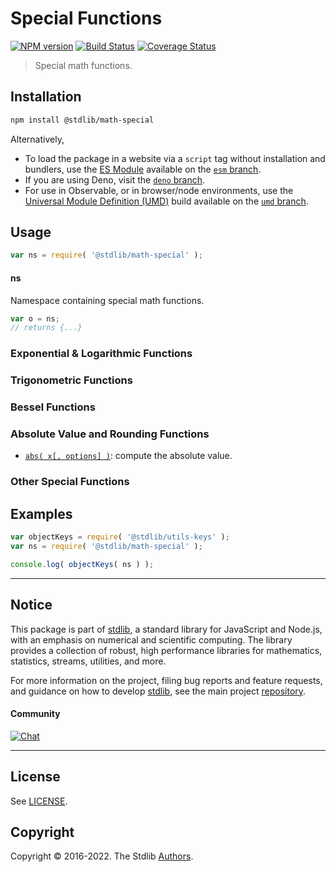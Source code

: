 <!--

@license Apache-2.0

Copyright (c) 2020 The Stdlib Authors.

Licensed under the Apache License, Version 2.0 (the "License");
you may not use this file except in compliance with the License.
You may obtain a copy of the License at

   http://www.apache.org/licenses/LICENSE-2.0

Unless required by applicable law or agreed to in writing, software
distributed under the License is distributed on an "AS IS" BASIS,
WITHOUT WARRANTIES OR CONDITIONS OF ANY KIND, either express or implied.
See the License for the specific language governing permissions and
limitations under the License.

-->

# Special Functions

[![NPM version][npm-image]][npm-url] [![Build Status][test-image]][test-url] [![Coverage Status][coverage-image]][coverage-url] <!-- [![dependencies][dependencies-image]][dependencies-url] -->

> Special math functions.

<section class="installation">

## Installation

```bash
npm install @stdlib/math-special
```

Alternatively,

-   To load the package in a website via a `script` tag without installation and bundlers, use the [ES Module][es-module] available on the [`esm` branch][esm-url].
-   If you are using Deno, visit the [`deno` branch][deno-url].
-   For use in Observable, or in browser/node environments, use the [Universal Module Definition (UMD)][umd] build available on the [`umd` branch][umd-url].

</section>

<section class="usage">

## Usage

```javascript
var ns = require( '@stdlib/math-special' );
```

#### ns

Namespace containing special math functions.

```javascript
var o = ns;
// returns {...}
```

### Exponential & Logarithmic Functions

<!-- <toc pattern="+(*log*|ln|exp*|*pow*)" ignore="logit" > -->



<!-- </toc> -->

### Trigonometric Functions

<!-- <toc pattern="*+(sin|cos|tan)*" ignore="+(kernel-sin|kernel-cos|kernel-tan)"> -->



<!-- </toc> -->

### Bessel Functions

<!-- <toc pattern="*bessel*" > -->



<!-- </toc> -->

### Absolute Value and Rounding Functions

<!-- <toc pattern="*+(abs|ceil|floor|clamp|trunc|round|signum)*" > -->

<div class="namespace-toc">

-   <span class="signature">[`abs( x[, options] )`][@stdlib/math/special/abs]</span><span class="delimiter">: </span><span class="description">compute the absolute value.</span>

</div>

<!-- </toc> -->

### Other Special Functions

<!-- <toc ignore="*bessel*" ignore="*+(sin|cos|tan)*" ignore="+(*log*|ln|exp*|*pow*)" ignore="*+(abs|ceil|floor|clamp|trunc|round|signum)*" ignore="+(gamma-delta-ratio|gamma-lanczos-sum*|rempio2|kernel-*)" > -->



<!-- </toc> -->

</section>

<!-- /.usage -->

<section class="examples">

## Examples

<!-- TODO: better examples -->

<!-- eslint no-undef: "error" -->

```javascript
var objectKeys = require( '@stdlib/utils-keys' );
var ns = require( '@stdlib/math-special' );

console.log( objectKeys( ns ) );
```

</section>

<!-- /.examples -->

<!-- Section for related `stdlib` packages. Do not manually edit this section, as it is automatically populated. -->

<section class="related">

</section>

<!-- /.related -->

<!-- Section for all links. Make sure to keep an empty line after the `section` element and another before the `/section` close. -->


<section class="main-repo" >

* * *

## Notice

This package is part of [stdlib][stdlib], a standard library for JavaScript and Node.js, with an emphasis on numerical and scientific computing. The library provides a collection of robust, high performance libraries for mathematics, statistics, streams, utilities, and more.

For more information on the project, filing bug reports and feature requests, and guidance on how to develop [stdlib][stdlib], see the main project [repository][stdlib].

#### Community

[![Chat][chat-image]][chat-url]

---

## License

See [LICENSE][stdlib-license].


## Copyright

Copyright &copy; 2016-2022. The Stdlib [Authors][stdlib-authors].

</section>

<!-- /.stdlib -->

<!-- Section for all links. Make sure to keep an empty line after the `section` element and another before the `/section` close. -->

<section class="links">

[npm-image]: http://img.shields.io/npm/v/@stdlib/math-special.svg
[npm-url]: https://npmjs.org/package/@stdlib/math-special

[test-image]: https://github.com/stdlib-js/math-special/actions/workflows/test.yml/badge.svg
[test-url]: https://github.com/stdlib-js/math-special/actions/workflows/test.yml

[coverage-image]: https://img.shields.io/codecov/c/github/stdlib-js/math-special/main.svg
[coverage-url]: https://codecov.io/github/stdlib-js/math-special?branch=main

<!--

[dependencies-image]: https://img.shields.io/david/stdlib-js/math-special.svg
[dependencies-url]: https://david-dm.org/stdlib-js/math-special/main

-->

[umd]: https://github.com/umdjs/umd
[es-module]: https://developer.mozilla.org/en-US/docs/Web/JavaScript/Guide/Modules

[deno-url]: https://github.com/stdlib-js/math-special/tree/deno
[umd-url]: https://github.com/stdlib-js/math-special/tree/umd
[esm-url]: https://github.com/stdlib-js/math-special/tree/esm

[chat-image]: https://img.shields.io/gitter/room/stdlib-js/stdlib.svg
[chat-url]: https://gitter.im/stdlib-js/stdlib/

[stdlib]: https://github.com/stdlib-js/stdlib

[stdlib-authors]: https://github.com/stdlib-js/stdlib/graphs/contributors

[stdlib-license]: https://raw.githubusercontent.com/stdlib-js/math-special/main/LICENSE

<!-- <toc-links> -->

[@stdlib/math/special/abs]: https://github.com/stdlib-js/math-special-abs

<!-- </toc-links> -->

</section>

<!-- /.links -->
